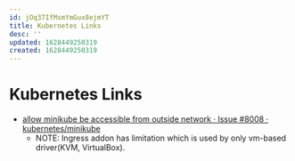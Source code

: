 ```yaml
---
id: jOq37IfMsmYmGux8ejmYT
title: Kubernetes Links
desc: ''
updated: 1628449250319
created: 1628449250319
---
```

# Kubernetes Links
*   [allow minikube be accessible from outside network · Issue #8008 · kubernetes/minikube](https://github.com/kubernetes/minikube/issues/8008)
    *   NOTE: Ingress addon has limitation which is used by only vm-based driver(KVM, VirtualBox).
